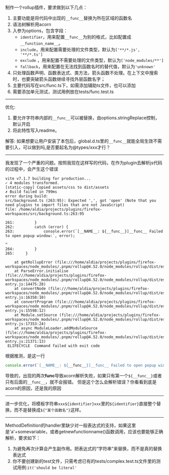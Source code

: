 制作一个rollup插件，要求做到以下几点：

1. 主要功能是将代码中出现的`__func__`替换为所在区域的函数名
2. 语法树解析用acorn
3. 入参为options，包含字段：
   - `identifier`，用来配置`__func__`为别的格式，比如配置成`__function_name__`。
   - `include`，用来配置需要处理的文件类型，默认为`['**/*.js', '**/*.ts']`
   - `exclude` ，用来配置不需要处理的文件类型，默认为`['node_modules/**']`
   - `fallback`，用来配置在无法找到函数名时的替代值，默认为`'unknown'`
4. 只处理函数声明、函数表达式、类方法，箭头函数不处理。在上下文中搜索时，也要突破箭头函数继续寻找外层函数名字；
5. 主要代码写在src/func.ts下，如需添加辅助ts文件，也可以添加
6. 需要添加单元测试，测试用例放在tests/func.test.ts

---

优化:

1.  要允许字符串内部的`__func__`可以被替换，由options.stringReplace控制，默认开启
2.  将此特性写入readme。

解答:
如果想要让用户安装了本包后，global.d.ts里的`__func__`就能全局生效不需要引入，可以做到吗,是否要起名为@types/xxx才行？

---

我发现了一个严重的问题。按照我现在这样写的代码，在作为plugin去解析js代码的过程中，会产生这个错误

```text
vite v7.1.7 building for production...
✓ 4 modules transformed.
[static-copy] Copied assets/css to dist/assets
✗ Build failed in 799ms
error during build:
src/background.ts (263:95): Expected ',', got 'open' (Note that you need plugins to import files that are not JavaScript)
file: /home/aldia/projects/plugins/firefox-workspaces/src/background.ts:263:95

261:         }
262:         catch (error) {
263:             console.error(`[__NAME__: ${__func__}]__func__ Failed to open popup window:`, error);
                                                                                                    ^
264:         }
265:     }

    at getRollupError (file:///home/aldia/projects/plugins/firefox-workspaces/node_modules/.pnpm/rollup@4.52.0/node_modules/rollup/dist/es/shared/parseAst.js:401:41)
    at ParseError.initialise (file:///home/aldia/projects/plugins/firefox-workspaces/node_modules/.pnpm/rollup@4.52.0/node_modules/rollup/dist/es/shared/node-entry.js:14475:28)
    at convertNode (file:///home/aldia/projects/plugins/firefox-workspaces/node_modules/.pnpm/rollup@4.52.0/node_modules/rollup/dist/es/shared/node-entry.js:16358:10)
    at convertProgram (file:///home/aldia/projects/plugins/firefox-workspaces/node_modules/.pnpm/rollup@4.52.0/node_modules/rollup/dist/es/shared/node-entry.js:15598:12)
    at Module.setSource (file:///home/aldia/projects/plugins/firefox-workspaces/node_modules/.pnpm/rollup@4.52.0/node_modules/rollup/dist/es/shared/node-entry.js:17353:24)
    at async ModuleLoader.addModuleSource (file:///home/aldia/projects/plugins/firefox-workspaces/node_modules/.pnpm/rollup@4.52.0/node_modules/rollup/dist/es/shared/node-entry.js:21371:13)
 ELIFECYCLE  Command failed with exit code
```

根据推测，是这一行

```ts
console.error(`[__NAME__: ${__func__}]__func__ Failed to open popup window:`, error);
```

导致的，出现的两次**func**导致acorn解析失败，如果只有第一个`${__func__}`或者只有后面的`__func__`，就不会报错。
但是这个怎么会解析错误？你看看到底是acorn的原因，还是我的原因

---

进一步优化，将模板字符串`xxx${identifier}xxx`里的`${identifier}`直接整个替换，而不是替换成`${"某个函数名"}`这样。

---

MethodDefinition的handler里缺少对一般表达式的支持，如果这里是'a'+somevariable，或者getnewfunctionname()函数调用，应该也要能够正确解析，要求如下：

1. 为避免再次计算会产生副作用。把表达式的“字符串”来替换，而不是真的替换表达式
2. 你不要创建新的test文件，只需考虑已有的tests/complex.test.ts文件里的测试用例:`it('should be literal'`
